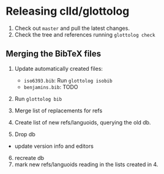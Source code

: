 
Releasing clld/glottolog
========================

1. Check out `master` and pull the latest changes.
2. Check the tree and references running `glottolog check`


Merging the BibTeX files
------------------------

1. Update automatically created files:
   - `iso6393.bib`: Run `glottolog isobib`
   - `benjamins.bib`: TODO
2. Run `glottolog bib`
3. Merge list of replacements for refs

4. Create list of new refs/languoids, querying the old db.
5. Drop db

- update version info and editors

6. recreate db
7. mark new refs/languoids reading in the lists created in 4.

